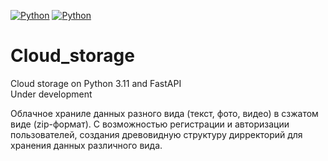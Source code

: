 [![Python](https://img.shields.io/badge/Python-v3.11.0-blue)](https://www.python.org/) 
[![Python](https://img.shields.io/badge/FastAPI-0.105.0-green)](https://fastapi.tiangolo.com/)
# Cloud_storage
Cloud storage on Python 3.11 and FastAPI  
Under development

Облачное храниле данных разного вида (текст, фото, видео) в сзжатом виде (zip-формат). С возможностью регистрации и авторизации пользователей, создания древовидную структуру дирректорий для хранения данных различного вида.
